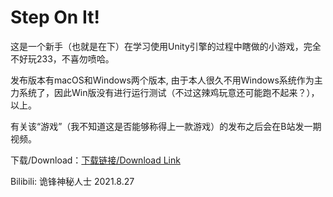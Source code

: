 # Step On It!

这是一个新手（也就是在下）在学习使用Unity引擎的过程中瞎做的小游戏，完全不好玩233，不喜勿喷哈。

发布版本有macOS和Windows两个版本, 由于本人很久不用Windows系统作为主力系统了，因此Win版没有进行运行测试（不过这辣鸡玩意还可能跑不起来？），以上。

有关该“游戏”（我不知道这是否能够称得上一款游戏）的发布之后会在B站发一期视频。

下载/Download：[下载链接/Download Link](https://github.com/Vincent-the-gamer/StepOnIt/releases/tag/v0.1-demo)

Bilibili: 诡锋神秘人士  2021.8.27

